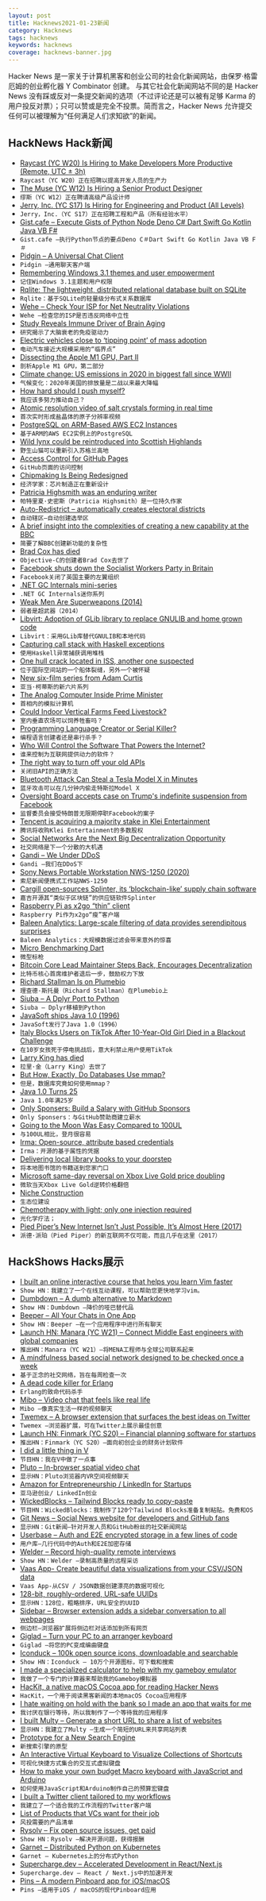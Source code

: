 ```yaml
---
layout: post
title: Hacknews2021-01-23新闻
category: Hacknews
tags: hacknews
keywords: hacknews
coverage: hacknews-banner.jpg
---
```


Hacker News 是一家关于计算机黑客和创业公司的社会化新闻网站，由保罗·格雷厄姆的创业孵化器 Y Combinator 创建。
与其它社会化新闻网站不同的是 Hacker News 没有踩或反对一条提交新闻的选项（不过评论还是可以被有足够 Karma 的用户投反对票）；只可以赞或是完全不投票。简而言之，Hacker News 允许提交任何可以被理解为“任何满足人们求知欲”的新闻。

## HackNews Hack新闻


- [Raycast (YC W20) Is Hiring to Make Developers More Productive (Remote, UTC ± 3h)](https://raycast.com/jobs)
- `Raycast（YC W20）正在招聘以提高开发人员的生产力`
- [The Muse (YC W12) Is Hiring a Senior Product Designer](https://www.themuse.com/jobs/themuse/senior-product-designer)
- `缪斯（YC W12）正在聘请高级产品设计师`
- [Jerry, Inc. (YC S17) Is Hiring for Engineering and Product (All Levels)](https://jerry.ai/careers)
- `Jerry，Inc.（YC S17）正在招聘工程和产品（所有经验水平）`
- [Gist.cafe – Execute Gists of Python Node Deno C# Dart Swift Go Kotlin Java VB F#](https://gist.cafe)
- `Gist.cafe –执行Python节点的要点Deno C＃Dart Swift Go Kotlin Java VB F＃`
- [Pidgin – A Universal Chat Client](https://www.pidgin.im/plugins)
- `Pidgin –通用聊天客户端`
- [Remembering Windows 3.1 themes and user empowerment](https://hisham.hm/2019/07/26/remembering-windows-31-themes-and-user-empowerment/)
- `记住Windows 3.1主题和用户权限`
- [Rqlite: The lightweight, distributed relational database built on SQLite](https://github.com/rqlite/rqlite)
- `Rqlite：基于SQLite的轻量级分布式关系数据库`
- [Wehe – Check Your ISP for Net Neutrality Violations](https://dd.meddle.mobi/)
- `Wehe –检查您的ISP是否违反网络中立性`
- [Study Reveals Immune Driver of Brain Aging](https://med.stanford.edu/news/all-news/2021/01/study-reveals-immune-driver-of-brain-aging.html)
- `研究揭示了大脑衰老的免疫驱动力`
- [Electric vehicles close to ‘tipping point’ of mass adoption](https://www.theguardian.com/environment/2021/jan/22/electric-vehicles-close-to-tipping-point-of-mass-adoption)
- `电动汽车接近大规模采用的“临界点”`
- [Dissecting the Apple M1 GPU, Part II](https://rosenzweig.io/blog/asahi-gpu-part-2.html)
- `剖析Apple M1 GPU，第二部分`
- [Climate change: US emissions in 2020 in biggest fall since WWII](https://www.bbc.com/news/science-environment-55632050)
- `气候变化：2020年美国的排放量是二战以来最大降幅`
- [How hard should I push myself?](https://superorganizers.every.to/p/how-hard-should-i-push-myself)
- `我应该多努力推动自己？`
- [Atomic resolution video of salt crystals forming in real time](https://www.u-tokyo.ac.jp/focus/en/press/z0508_00161.html)
- `首次实时形成盐晶体的原子分辨率视频`
- [PostgreSQL on ARM-Based AWS EC2 Instances](https://www.percona.com/blog/2021/01/22/postgresql-on-arm-based-aws-ec2-instances-is-it-any-good/)
- `基于ARM的AWS EC2实例上的PostgreSQL`
- [Wild lynx could be reintroduced into Scottish Highlands](https://www.theguardian.com/environment/2021/jan/20/wild-lynx-could-be-reintroduced-into-scottish-highlands)
- `野生山猫可以重新引入苏格兰高地`
- [Access Control for GitHub Pages](https://github.blog/changelog/2021-01-21-access-control-for-github-pages/)
- `GitHub页面的访问控制`
- [Chipmaking Is Being Redesigned](https://www.economist.com/business/2021/01/23/chipmaking-is-being-redesigned-effects-will-be-far-reaching)
- `经济学家：芯片制造正在重新设计`
- [Patricia Highsmith was an enduring writer](https://www.economist.com/books-and-arts/2021/01/20/a-poisonous-person-patricia-highsmith-was-an-enduring-writer)
- `帕特里夏·史密斯（Patricia Highsmith）是一位持久作家`
- [Auto-Redistrict – automatically creates electoral districts](http://autoredistrict.org/)
- `自动辖区–自动创建选举区`
- [A brief insight into the complexities of creating a new capability at the BBC](https://medium.com/bbc-design-engineering/a-brief-insight-into-the-complexities-of-creating-a-new-capability-at-the-bbc-b52c464ed7ee)
- `简要了解BBC创建新功能的复杂性`
- [Brad Cox has died](https://www.legacy.com/us/obituaries/scnow/name/brad-cox-obituary?pid=197454225)
- `Objective-C的创建者Brad Cox去世了`
- [Facebook shuts down the Socialist Workers Party in Britain](https://swp.org.uk/press-release-facebook-shuts-down-major-left-wing-group-in-britain/)
- `Facebook关闭了英国主要的左翼组织`
- [.NET GC Internals mini-series](https://tooslowexception.com/net-gc-internals-mini-series/)
- `.NET GC Internals迷你系列`
- [Weak Men Are Superweapons (2014)](https://www.slatestarcodexabridged.com/Weak-Men-Are-Superweapons)
- `弱者是超武器（2014）`
- [Libvirt: Adoption of GLib library to replace GNULIB and home grown code](https://www.berrange.com/posts/2020/01/30/libvirt-adoption-of-glib-library-to-replace-gnulib-home-grown-code/)
- `Libvirt：采用GLib库替代GNULIB和本地代码`
- [Capturing call stack with Haskell exceptions](https://maksbotan.github.io/posts/2021-01-20-callstacks.html)
- `使用Haskell异常捕获调用堆栈`
- [One hull crack located in ISS, another one suspected](https://tass.com/science/1247847)
- `位于国际空间站的一个船体裂缝，另外一个被怀疑`
- [New six-film series from Adam Curtis](https://www.bbc.com/mediacentre/2021/cgyoomh)
- `亚当·柯蒂斯的新六片系列`
- [The Analog Computer Inside Prime Minister](http://www.insidegmt.com/2021/01/the-analog-computer-inside-prime-minister/)
- `首相内的模拟计算机`
- [Could Indoor Vertical Farms Feed Livestock?](https://www.smithsonianmag.com/innovation/could-indoor-vertical-farms-feed-livestock-180976809/)
- `室内垂直农场可以饲养牲畜吗？`
- [Programming Language Creator or Serial Killer?](https://vole.wtf/coder-serial-killer-quiz/)
- `编程语言创建者还是串行杀手？`
- [Who Will Control the Software That Powers the Internet?](https://a16z.com/2021/01/14/internet-control-crypto-decentralization-community-owned-operated-networks/)
- `谁来控制为互联网提供动力的软件？`
- [The right way to turn off your old APIs](https://httptoolkit.tech/blog/how-to-turn-off-your-old-apis/)
- `关闭旧API的正确方法`
- [Bluetooth Attack Can Steal a Tesla Model X in Minutes](https://www.wired.com/story/tesla-model-x-hack-bluetooth/)
- `蓝牙攻击可以在几分钟内偷走特斯拉Model X`
- [Oversight Board accepts case on Trump's indefinite suspension from Facebook](https://oversightboard.com/news/236821561313092-oversight-board-accepts-case-on-former-us-president-trump-s-indefinite-suspension-from-facebook-and-instagram/)
- `监督委员会接受特朗普无限期停职Facebook的案子`
- [Tencent is acquiring a majority stake in Klei Entertainment](https://forums.kleientertainment.com/forums/topic/126355-studio-announcement/)
- `腾讯将收购Klei Entertainment的多数股权`
- [Social Networks Are the Next Big Decentralization Opportunity](https://www.coindesk.com/decentralized-social-networks-next-big-blockchain-opportunity)
- `社交网络是下一个分散的大机遇`
- [Gandi – We Under DDoS](https://status.gandi.net/)
- `Gandi –我们在DDoS下`
- [Sony News Portable Workstation NWS-1250 (2020)](https://randoc.wordpress.com/2020/02/27/sony-news-portable-workstation-nws-1250/)
- `索尼新闻便携式工作站NWS-1250`
- [Cargill open-sources Splinter, its ‘blockchain-like’ supply chain software](https://agfundernews.com/splinter-cargill-open-sources-software-to-build-a-better-agrifood-supply-chain.html)
- `嘉吉开源其“类似于区块链”的供应链软件Splinter`
- [Raspberry Pi as x2go “thin” client](http://www.multi-seat.com/x2go/)
- `Raspberry Pi作为x2go“瘦”客户端`
- [Baleen Analytics: Large-scale filtering of data provides serendipitous surprises](https://queue.acm.org/detail.cfm?id=3446917)
- `Baleen Analytics：大规模数据过滤会带来意外的惊喜`
- [Micro Benchmarking Dart](https://mrale.ph/blog/2021/01/21/microbenchmarking-dart-part-1.html)
- `微型标枪`
- [Bitcoin Core Lead Maintainer Steps Back, Encourages Decentralization](https://laanwj.github.io/2021/01/21/decentralize.html)
- `比特币核心首席维护者退后一步，鼓励权力下放`
- [Richard Stallman Is on Plumebio](http://plumebio.com/rms)
- `理查德·斯托曼（Richard Stallman）在Plumebio上`
- [Siuba – A Dplyr Port to Python](https://github.com/machow/siuba)
- `Siuba – Dplyr移植到Python`
- [JavaSoft ships Java 1.0 (1996)](https://web.archive.org/web/20070310235103/http://www.sun.com/smi/Press/sunflash/1996-01/sunflash.960123.10561.xml)
- `JavaSoft发行了Java 1.0（1996）`
- [Italy Blocks Users on TikTok After 10-Year-Old Girl Died in a Blackout Challenge](https://relayvibes.co/italy-blocks-users-on-tiktok-after-a-10-year-old-girl-died-in-a-blackout-challenge/)
- `在10岁女孩死于停电挑战后，意大利禁止用户使用TikTok`
- [Larry King has died](https://twitter.com/kingsthings/status/1352960673978880000)
- `拉里·金（Larry King）去世了`
- [But How, Exactly, Do Databases Use mmap?](https://brunocalza.me/but-how-exactly-databases-use-mmap/)
- `但是，数据库究竟如何使用mmap？`
- [Java 1.0 Turns 25](https://www.infoq.com/news/2021/01/java-turns-25/)
- `Java 1.0年满25岁`
- [Only Sponsers: Build a Salary with GitHub Sponsors](https://onlysponsors.dev/)
- `Only Sponsers：与GitHub赞助商建立薪水`
- [Going to the Moon Was Easy Compared to 100UL](http://www.avweb.com/insider/going-to-the-moon-was-easy-compared-to-100ul/)
- `与100UL相比，登月很容易`
- [Irma: Open-source, attribute based credentials](https://irma.app/docs/what-is-irma/)
- `Irma：开源的基于属性的凭据`
- [Delivering local library books to your doorstep](https://www.lurebees.com/)
- `将本地图书馆的书籍送到您家门口`
- [Microsoft same-day reversal on Xbox Live Gold price doubling](https://www.windowscentral.com/xbox-live-gold-price-increase-reversed-gold-no-longer-required-free-play-games)
- `微软当天Xbox Live Gold逆转价格翻倍`
- [Niche Construction](https://nicheconstruction.com/)
- `生态位建设`
- [Chemotherapy with light; only one injection required](https://www.eurekalert.org/pub_releases/2021-01/nrco-cwl011121.php)
- `光化学疗法；`
- [Pied Piper’s New Internet Isn’t Just Possible, It’s Almost Here (2017)](https://www.wired.com/2017/06/pied-pipers-new-internet-isnt-just-possible-almost/)
- `派德·派珀（Pied Piper）的新互联网不仅可能，而且几乎在这里（2017）`


## HackShows Hacks展示

- [ I built an online interactive course that helps you learn Vim faster](https://www.vim.so)
- `Show HN：我建立了一个在线互动课程，可以帮助您更快地学习vim。`
- [ Dumbdown – A dumb alternative to Markdown](https://github.com/treenotation/dumbdown)
- `Show HN：Dumbdown –降价的哑巴替代品`
- [ Beeper – All Your Chats in One App](https://www.beeperhq.com/?hn)
- `Show HN：Beeper –在一个应用程序中进行所有聊天`
- [Launch HN: Manara (YC W21) – Connect Middle East engineers with global companies](item?id=25849054)
- `推出HN：Manara（YC W21）–将MENA工程师与全球公司联系起来`
- [ A mindfulness based social network designed to be checked once a week](https://www.sundayy.app/)
- `基于正念的社交网络，旨在每周检查一次`
- [ A dead code killer for Erlang](https://tech.nextroll.com/blog/dev/2021/01/06/erlang-rebar3-hank.html)
- `Erlang的致命代码杀手`
- [ Mibo – Video chat that feels like real life](https://getmibo.com/)
- `Mibo –像真实生活一样的视频聊天`
- [ Twemex – A browser extension that surfaces the best ideas on Twitter](https://twemex.app/)
- `Twemex –浏览器扩展，可在Twitter上展示最佳创意`
- [Launch HN: Finmark (YC S20) – Financial planning software for startups](item?id=25860819)
- `推出HN：Finmark（YC S20）–面向初创企业的财务计划软件`
- [ I did a little thing in V](https://github.com/profullstack/bitchin.net)
- `节目HN：我在V中做了一点事`
- [ Pluto – In-browser spatial video chat](https://pluto.video)
- `显示HN：Pluto浏览器内VR空间视频聊天`
- [ Amazon for Entrepreneurship / LinkedIn for Startups](https://startupstarter.co)
- `亚马逊创业/ LinkedIn创业`
- [ WickedBlocks – Tailwind Blocks ready to copy-paste](https://blocks.wickedtemplates.com/)
- `节目HN：WickedBlocks：我制作了120个Tailwind Blocks准备复制粘贴。免费和OS`
- [ Git News – Social News website for developers and GitHub fans](https://gitnews.tech)
- `显示HN：Git新闻–针对开发人员和GitHub粉丝的社交新闻网站`
- [ Userbase – Auth and E2E encrypted storage in a few lines of code](https://userbase.com/?home)
- `用户库–几行代码中的Auth和E2E加密存储`
- [ Welder – Record high-quality remote interviews](https://www.getwelder.com/)
- `Show HN：Welder –录制高质量的远程采访`
- [ Vaas App- Create beautiful data visualizations from your CSV/JSON data](https://www.vaasapp.co)
- `Vaas App-从CSV / JSON数据创建漂亮的数据可视化`
- [ 128-bit, roughly-ordered, URL-safe UUIDs](https://github.com/anthonynsimon/timeflake)
- `显示HN：128位，粗略排序，URL安全的UUID`
- [ Sidebar – Browser extension adds a sidebar conversation to all webpages](https://sidebarhq.com/)
- `侧边栏–浏览器扩展将侧边栏对话添加到所有网页`
- [ Giglad – Turn your PC to an arranger keyboard](https://deltarray.com/)
- `Giglad –将您的PC变成编曲键盘`
- [ Iconduck – 100k open source icons, downloadable and searchable](https://iconduck.com/)
- `Show HN：Iconduck – 10万个开源图标，可下载和搜索`
- [ I made a specialized calculator to help with my gameboy emulator](https://github.com/alt-romes/programmer-calculator)
- `我做了一个专门的计算器来帮助我的Gameboy模拟器`
- [ HacKit, a native macOS Cocoa app for reading Hacker News](https://apps.apple.com/gb/app/hackit/id1549557075?mt=12)
- `HacKit，一个用于阅读黑客新闻的本地macOS Cocoa应用程序`
- [ I hate waiting on hold with the bank so I made an app that waits for me](item?id=25865823)
- `我讨厌在银行等待，所以我制作了一个等待我的应用程序`
- [ I built Multy – Generate a short URL to share a list of websites](https://www.multy.me/)
- `显示HN：我建立了Multy –生成一个简短的URL来共享网站列表`
- [ Prototype for a New Search Engine](item?id=25874608)
- `新搜索引擎的原型`
- [ An Interactive Virtual Keyboard to Visualize Collections of Shortcuts](https://tkainrad.dev/posts/visualize-collections-of-keyboard-shortcuts/)
- `可视化快捷方式集合的交互式虚拟键盘`
- [ How to make your own budget Macro keyboard with JavaScript and Arduino](https://blog.almin.dev/posts/2021-01-20/diymacrokeyboard)
- `如何使用JavaScript和Arduino制作自己的预算宏键盘`
- [ I built a Twitter client tailored to my workflows](https://github.com/thesephist/lucerne)
- `我建立了一个适合我的工作流程的Twitter客户端`
- [ List of Products that VCs want for their job](https://docs.google.com/document/d/1kGEFmUHTgbBOx0PIQPLXBfIvDEcnCFPmzgelXlc1sz0/edit)
- `风投需要的产品清单`
- [ Rysolv – Fix open source issues, get paid](https://rysolv.com/issues)
- `Show HN：Rysolv –解决开源问题，获得报酬`
- [ Garnet – Distributed Python on Kubernetes](item?id=25878359)
- `Garnet – Kubernetes上的分布式Python`
- [ Supercharge.dev – Accelerated Development in React/Next.js](http://supercharge.dev/)
- `Supercharge.dev – React / Next.js中的加速开发`
- [ Pins – A modern Pinboard app for iOS/macOS](https://apps.apple.com/us/app/pins-for-pinboard/id1547106997)
- `Pins –适用于iOS / macOS的现代Pinboard应用`

